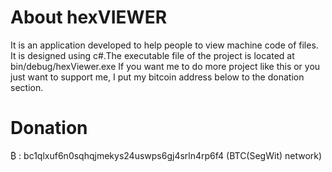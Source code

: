# About hexVIEWER

It is an application developed to help people to view machine code of files. It is designed using c#.The executable file of the project is located at bin/debug/hexViewer.exe
If you want me to do more project like this or you just want to support me, I put my bitcoin address below to the donation section.

# Donation 

₿  : bc1qlxuf6n0sqhqjmekys24uswps6gj4srln4rp6f4 (BTC(SegWit) network)